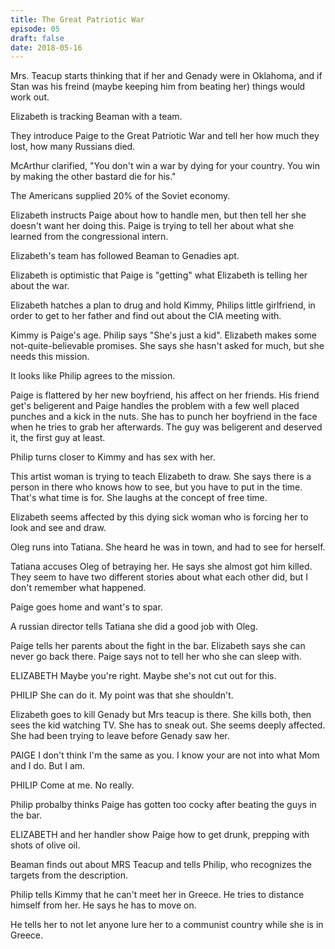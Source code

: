```yaml
---
title: The Great Patriotic War
episode: 05
draft: false
date: 2018-05-16
---
```

Mrs. Teacup starts thinking that if her and Genady were in Oklahoma, and if Stan was his freind (maybe keeping him from beating her) things would work out.

Elizabeth is tracking Beaman with a team. 

They introduce Paige to the Great Patriotic War and tell her how much they lost, how many Russians died.

McArthur clarified, "You don't win a war by dying for your country. You win by making the other bastard die for his."

The Americans supplied 20% of the Soviet economy.

Elizabeth instructs Paige about how to handle men, but then tell her she doesn't want her doing this. Paige is trying to tell her about what she learned from the congressional intern.

Elizabeth's team has followed Beaman to Genadies apt.

Elizabeth is optimistic that Paige is "getting" what Elizabeth is telling her about the war.

Elizabeth hatches a plan to drug and hold Kimmy, Philips little girlfriend, in order to get to her father and find out about the CIA meeting with. 

Kimmy is Paige's age. Philip says "She's just a kid". Elizabeth makes some not-quite-believable promises. She says she hasn't asked for much, but she needs this mission.

It looks like Philip agrees to the mission.

Paige is flattered by her new boyfriend, his affect on her friends. His friend get's beligerent and Paige handles the problem with a few well placed punches and a kick in the nuts. She has to punch her boyfriend in the face when he tries to grab her afterwards. The guy was beligerent and deserved it, the first guy at least.

Philip turns closer to Kimmy and has sex with her.

This artist woman is trying to teach Elizabeth to draw. She says there is a person in there who knows how to see, but you have to put in the time. That's what time is for. She laughs at the concept of free time.

Elizabeth seems affected by this dying sick woman who is forcing her to look and see and draw.

Oleg runs into Tatiana. She heard he was in town, and had to see for herself.

Tatiana accuses Oleg of betraying her. He says she almost got him killed. They seem to have two different stories about what each other did, but I don't remember what happened.

Paige goes home and want's to spar.

A russian director tells Tatiana she did a good job with Oleg.

Paige tells her parents about the fight in the bar. Elizabeth says she can never go back there. Paige says not to tell her who she can sleep with.

ELIZABETH
Maybe you're right. Maybe she's not cut out for this.

PHILIP
She can do it. My point was that she shouldn't.

Elizabeth goes to kill Genady but Mrs teacup is there. She kills both, then sees the kid watching TV. She has to sneak out. She seems deeply affected. She had been trying to leave before Genady saw her.

PAIGE
I don't think I'm the same as you. I know your are not into what Mom and I do. But I am.

PHILIP
Come at me. No really.

Philip probalby thinks Paige has gotten too cocky after beating the guys in the bar.

ELIZABETH and her handler show Paige how to get drunk, prepping with shots of olive oil.

Beaman finds out about MRS Teacup and tells Philip, who recognizes the targets from the description.

Philip tells Kimmy that he can't meet her in Greece. He tries to distance himself from her. He says he has to move on.

He tells her to not let anyone lure her to a communist country while she is in Greece.
